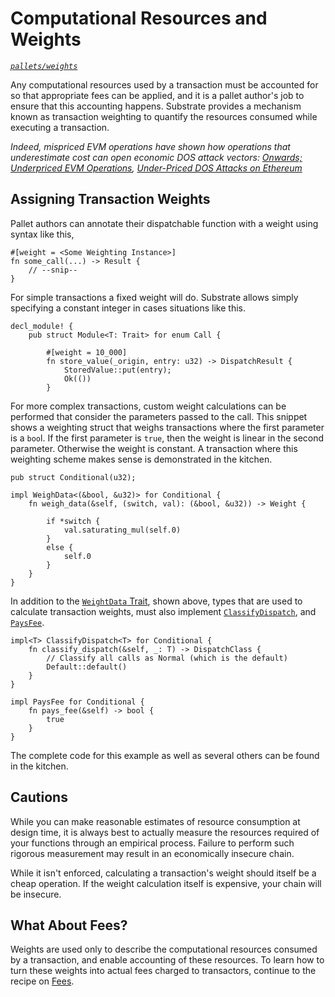 # Computational Resources and Weights
*[`pallets/weights`](https://github.com/substrate-developer-hub/recipes/tree/master/pallets/weights)*

Any computational resources used by a transaction must be accounted for so that appropriate fees can be applied, and it is a pallet author's job to ensure that this accounting happens. Substrate provides a mechanism known as transaction weighting to quantify the resources consumed while executing a transaction.

*Indeed, mispriced EVM operations have shown how operations that underestimate cost can open economic DOS attack vectors: [Onwards; Underpriced EVM Operations](https://www.parity.io/onwards/), [Under-Priced DOS Attacks on Ethereum](https://www4.comp.polyu.edu.hk/~csxluo/DoSEVM.pdf)*


## Assigning Transaction Weights
Pallet authors can annotate their dispatchable function with a weight using syntax like this,
```rust, ignore
#[weight = <Some Weighting Instance>]
fn some_call(...) -> Result {
	// --snip--
}
```

For simple transactions a fixed weight will do. Substrate allows simply specifying a constant integer in cases situations like this.
```rust, ignore
decl_module! {
	pub struct Module<T: Trait> for enum Call {

		#[weight = 10_000]
		fn store_value(_origin, entry: u32) -> DispatchResult {
			StoredValue::put(entry);
			Ok(())
		}
```

For more complex transactions, custom weight calculations can be performed that consider the parameters passed to the call. This snippet shows a weighting struct that weighs transactions where the first parameter
is a `boo`l. If the first parameter is `true`, then the weight is linear in the second parameter. Otherwise the weight is constant. A transaction where this weighting scheme makes sense is demonstrated in the kitchen.
```rust, ignore
pub struct Conditional(u32);

impl WeighData<(&bool, &u32)> for Conditional {
	fn weigh_data(&self, (switch, val): (&bool, &u32)) -> Weight {

		if *switch {
			val.saturating_mul(self.0)
		}
		else {
			self.0
		}
	}
}
```

In addition to the [`WeightData`
Trait](https://crates.parity.io/frame_support/weights/trait.WeighData.html), shown
above, types that are used to calculate transaction weights, must also implement
[`ClassifyDispatch`](https://crates.parity.io/frame_support/weights/trait.ClassifyDispatch.html),
and [`PaysFee`](https://crates.parity.io/frame_support/weights/trait.PaysFee.html).


```rust,ignore
impl<T> ClassifyDispatch<T> for Conditional {
    fn classify_dispatch(&self, _: T) -> DispatchClass {
        // Classify all calls as Normal (which is the default)
        Default::default()
    }
}
```

```rust,ignore
impl PaysFee for Conditional {
    fn pays_fee(&self) -> bool {
        true
    }
}
```

The complete code for this example as well as several others can be found in the kitchen.

## Cautions

While you can make reasonable estimates of resource consumption at
design time, it is always best to actually measure the resources
required of your functions through an empirical process. Failure to
perform such rigorous measurement may result in an economically
insecure chain.

While it isn't enforced, calculating a transaction's weight should itself be a cheap operation. If the weight calculation itself is expensive, your chain will be insecure.

## What About Fees?
Weights are used only to describe the computational resources consumed by a transaction, and enable accounting of these resources. To learn how to turn these weights into actual fees charged to transactors, continue to the recipe on [Fees](./fees.md).

